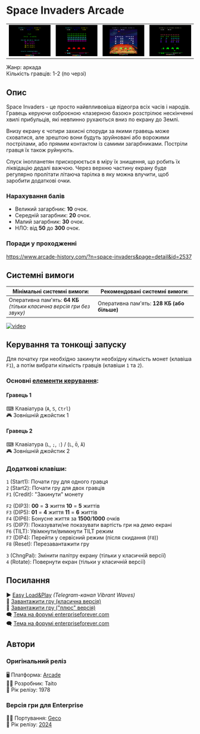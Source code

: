 # Space Invaders Arcade

| | | | |
| --- | --- | --- | --- |
|![screen1](screenshots/scrn_spaceinvaders-arcade_1.png)|![screen2](screenshots/scrn_spaceinvaders-arcade_2.png)|![screen3](screenshots/scrn_spaceinvaders-arcade_3.png)|![screen4](screenshots/scrn_spaceinvaders-arcade_4.png)|

Жанр: аркада  
Кількість гравців: 1-2 (по черзі)

## Опис

Space Invaders - це просто найвпливовіша відеогра всіх часів і народів. Гравець керуючи озброєною «лазерною базою» розстрілює нескінченні хвилі прибульців, які невпинно рухаються вниз по екрану до Землі.

Внизу екрану є чотири захисні споруди за якими гравець може сховатися, але зрештою вони будуть зруйновані або ворожими пострілами, або прямим контактом із самими загарбниками. Постріли гравця їх також руйнують.

Спуск інопланетян прискорюється в міру їх знищення, що робить їх ліквідацію дедалі важчою. Через верхню частину екрану буде регулярно пролітати літаюча тарілка в яку можна влучити, щоб заробити додаткові очки.

### Нарахування балів

- Великий загарбник: **10** очок.
- Середній загарбник: **20** очок.
- Малий загарбник: **30** очок.
- НЛО: від **50** до **300** очок.

### Поради у проходженні

https://www.arcade-history.com/?n=space-invaders&page=detail&id=2537

## Системні вимоги

| Мінімальні системні вимоги:            | Рекомендовані системні вимоги:              |
| -------------------------------------- | ------------------------------------------- |
| Оперативна пам'ять: **64 КБ**<br>*(тільки класична версія гри без звуку)*          | Оперативна пам'ять: **128 КБ (або більше)** |

[![video](https://img.youtube.com/vi/lvxaPFWGzEE/0.jpg)](https://www.youtube.com/watch?v=lvxaPFWGzEE)

## Керування та тонкощі запуску

Для початку гри необхідно закинути необхідну кількість монет (клавіша `F1`), а потім вибрати кількість гравців (клавіши `1` та `2`).

### Основні [елементи керування](../controllers.md):
#### Гравець 1
⌨ Клавіатура (`A`, `S`, `Ctrl`)  
🎮 Зовнішній джойстик 1
#### Гравець 2
⌨ Клавіатура (`L`, `;`, `:`) / (`L`, `Ö`, `Ä`)  
🎮 Зовнішній джойстик 2

### Додаткові клавіши:
`1` (Start1): Почати гру для одного гравця  
`2` (Start2): Почати гру для двох гравців  
`F1` (Credit): "Закинути" монету  

`F2` (DIP3): **00** = **3** життя  **10** = **5** життів  
`F3` (DIP5): **01** = **4** життя  **11** = **6** життів  
`F4` (DIP6): Бонусне життя за **1500**/**1000** очків  
`F5` (DIP7): Показувати/не показувати вартість гри на демо екрані  
`F6` (TILT): Увімкнути/вимкнути TILT режим  
`F7` (DIP4): Перейти у сервісний режим (після скидання (`F8`))  
`F8` (Reset): Перезавантажити гру  

`3` (ChngPal): Змінити палітру екрану (тільки у класичній версії)  
`4` (Rotate): Повернути екран (тільки у класичній версії)


## Посилання

▶ [Easy Load&Play](https://t.me/EP128k_Load_n_Play/753) *(Telegram-канал Vibrant Waves)*  
💾 [Завантажити гру (класична версія)](http://www.ep128.hu/Ep_Games/Prg/Space_Invaders_Arcade.rar)  
💾 [Завантажити гру ("плюс" версія)](http://www.ep128.hu/Ep_Games/Prg/Space_Invaders_Plus.rar)  
🗨 [Тема на форумі enterpriseforever.com](https://enterpriseforever.com/konvertalas/space-invaders-arcade-version/)  
🗨 [Тема на форумі enterpriseforever.com](https://enterpriseforever.com/konvertalas/space-invaders-arcade-version-2285/)  

## Автори
### Оригінальний реліз
🖥 Платформа: [Arcade](https://www.arcade-history.com/?n=space-invaders&page=detail&id=2537)  
👨‍💻 Розробник: Taito  
📅 Рік релізу: 1978  

### Версія гри для Enterprise
👨‍💻 Портування: [Geco](../../community/geco.md)  
📅 Рік релізу: [2024](../release_years/2024.md)